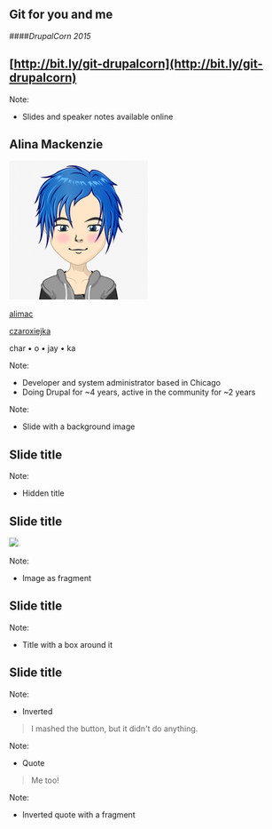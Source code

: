 ## <i class="fa fa-code-fork"></i> Git for you and me
####_DrupalCorn 2015_



## [http://bit.ly/git-drupalcorn](http://bit.ly/git-drupalcorn)

Note:
- Slides and speaker notes available online



## Alina Mackenzie
<img src="custom/images/alimac-avatar.png">

<a href="https://www.drupal.org/u/alimac"><i class="fa fa-drupal"></i> alimac</a>

<a href="https://twitter.com/czaroxiejka"><i class="fa fa-twitter"></i> czaroxiejka</a>

char • o • jay • ka
<!-- .element class="fragment" style="word-spacing: 8px;" -->

Note:
- Developer and system administrator based in Chicago
- Doing Drupal for ~4 years, active in the community for ~2 years



<!-- .slide: data-background="custom/images/" data-background-size="" data-state="show-header" data-header="" -->

Note:
- Slide with a background image



<!-- .slide: data-background="custom/images/isle-of-drupal.jpg" data-background-size="1280px" -->
## Slide title
<!-- .element: class="hidden" -->

Note:
- Hidden title



## Slide title
<img src="custom/images/" class="fragment">

Note:
- Image as fragment



## Slide title
<!-- .element: class="heading" -->

Note:
- Title with a box around it



## Slide title
<!-- .element: class="heading invert" -->

Note:
- Inverted



> <i class="fa fa-quote-left"></i>
> I mashed the button, but it didn't do anything.
> <i class="fa fa-quote-right"></i>

Note:
- Quote



> <!-- .element: class="invert" -->
> <i class="fa fa-quote-left"></i>
> Me too!
> <i class="fa fa-quote-right"></i>
> <i class="fa fa-heart fragment current-visible" style="color: #c00;"></i>

Note:
- Inverted quote with a fragment
